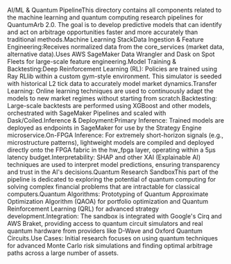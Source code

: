 AI/ML & Quantum PipelineThis directory contains all components related to the machine learning and quantum computing research pipelines for QuantumArb 2.0. The goal is to develop predictive models that can identify and act on arbitrage opportunities faster and more accurately than traditional methods.Machine Learning StackData Ingestion & Feature Engineering:Receives normalized data from the core_services (market data, alternative data).Uses AWS SageMaker Data Wrangler and Dask on Spot Fleets for large-scale feature engineering.Model Training & Backtesting:Deep Reinforcement Learning (RL): Policies are trained using Ray RLlib within a custom gym-style environment. This simulator is seeded with historical L2 tick data to accurately model market dynamics.Transfer Learning: Online learning techniques are used to continuously adapt the models to new market regimes without starting from scratch.Backtesting: Large-scale backtests are performed using XGBoost and other models, orchestrated with SageMaker Pipelines and scaled with Dask/Coiled.Inference & Deployment:Primary Inference: Trained models are deployed as endpoints in SageMaker for use by the Strategy Engine microservice.On-FPGA Inference: For extremely short-horizon signals (e.g., microstructure patterns), lightweight models are compiled and deployed directly onto the FPGA fabric in the hw_fpga layer, operating within a 5µs latency budget.Interpretability: SHAP and other XAI (Explainable AI) techniques are used to interpret model predictions, ensuring transparency and trust in the AI's decisions.Quantum Research SandboxThis part of the pipeline is dedicated to exploring the potential of quantum computing for solving complex financial problems that are intractable for classical computers.Quantum Algorithms: Prototyping of Quantum Approximate Optimization Algorithm (QAOA) for portfolio optimization and Quantum Reinforcement Learning (QRL) for advanced strategy development.Integration: The sandbox is integrated with Google's Cirq and AWS Braket, providing access to quantum circuit simulators and real quantum hardware from providers like D-Wave and Oxford Quantum Circuits.Use Cases: Initial research focuses on using quantum techniques for advanced Monte Carlo risk simulations and finding optimal arbitrage paths across a large number of assets.
